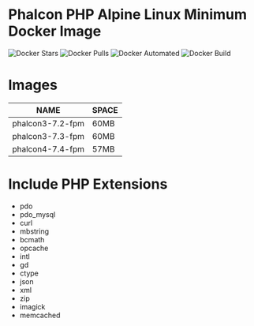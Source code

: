 # Phalcon PHP Alpine Linux Minimum Docker Image

![Docker Stars](https://img.shields.io/docker/stars/fagai/phalcon-alpine.svg)
![Docker Pulls](https://img.shields.io/docker/pulls/fagai/phalcon-alpine.svg)
![Docker Automated](https://img.shields.io/docker/automated/fagai/phalcon-alpine.svg)
![Docker Build](https://img.shields.io/docker/build/fagai/phalcon-alpine.svg)

# Images

| NAME | SPACE |
| --- | --- |
| phalcon3-7.2-fpm | 60MB |
| phalcon3-7.3-fpm | 60MB |
| phalcon4-7.4-fpm | 57MB |

# Include PHP Extensions

* pdo
* pdo_mysql
* curl 
* mbstring 
* bcmath
* opcache 
* intl
* gd
* ctype
* json
* xml
* zip
* imagick
* memcached
